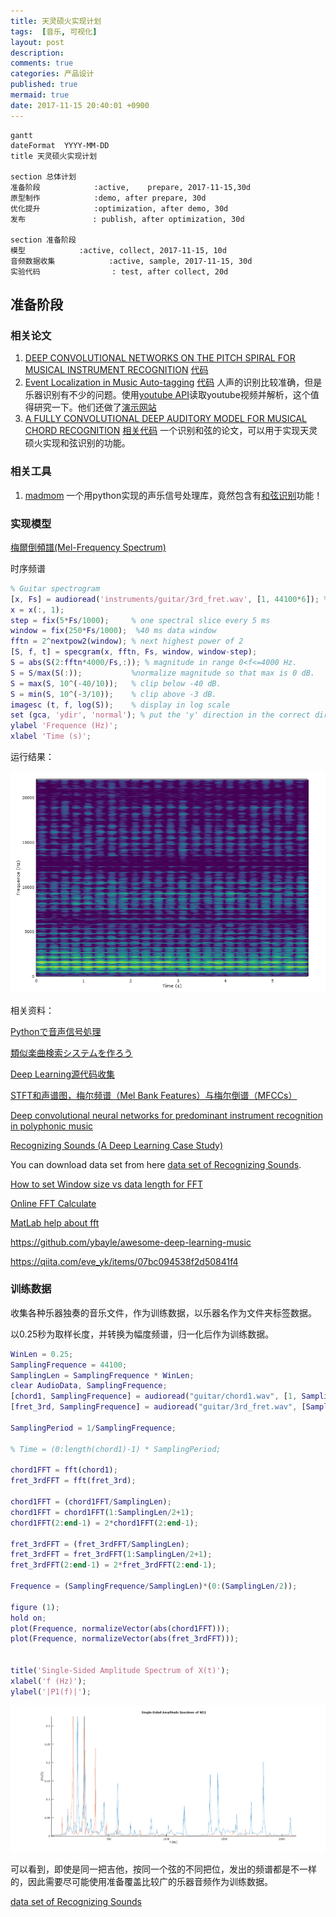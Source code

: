 ```yaml
---
title: 天灵硕火实现计划
tags:  [音乐, 可视化]
layout: post
description: 
comments: true
categories: 产品设计
published: true
mermaid: true
date: 2017-11-15 20:40:01 +0900
---
```


```mermaid
gantt
dateFormat  YYYY-MM-DD
title 天灵硕火实现计划

section 总体计划
准备阶段            :active,    prepare, 2017-11-15,30d
原型制作            :demo, after prepare, 30d
优化提升            :optimization, after demo, 30d
发布               : publish, after optimization, 30d

section 准备阶段
模型            :active, collect, 2017-11-15, 10d
音频数据收集            :active, sample, 2017-11-15, 30d
实验代码                : test, after collect, 20d
```

## 准备阶段

### 相关论文

1. [DEEP CONVOLUTIONAL NETWORKS ON THE PITCH SPIRAL FOR MUSICAL INSTRUMENT RECOGNITION](/assets/pdf/lostanlen_ismir2016.pdf)
    [代码](https://github.com/lostanlen/ismir2016)
1. [Event Localization in Music Auto-tagging](http://mac.citi.sinica.edu.tw/~yang/pub/liu16mm.pdf)
    [代码](https://github.com/ciaua/clip2frame)
    人声的识别比较准确，但是乐器识别有不少的问题。使用[youtube API](https://developers.google.com/youtube/v3/getting-started)读取youtube视频并解析，这个值得研究一下。他们还做了[演示网站](http://clip2frame.ciaua.com/)
1. [A FULLY CONVOLUTIONAL DEEP AUDITORY MODEL FOR MUSICAL CHORD RECOGNITION](http://www.cp.jku.at/research/papers/Korzeniowski_MLSP_2016.pdf)
    [相关代码](https://github.com/fdlm/chordrec)
    一个识别和弦的论文，可以用于实现天灵硕火实现和弦识别的功能。

### 相关工具

1. [madmom](https://github.com/CPJKU/madmom)
    一个用python实现的声乐信号处理库，竟然包含有[和弦识别](http://madmom.readthedocs.io/en/latest/modules/features/chords.html)功能！


### 实现模型


[梅爾倒頻譜(Mel-Frequency Spectrum)](https://zh.wikipedia.org/wiki/%E6%A2%85%E7%88%BE%E5%80%92%E9%A0%BB%E8%AD%9C)

时序频谱

```matlab
% Guitar spectrogram
[x, Fs] = audioread('instruments/guitar/3rd_fret.wav', [1, 44100*6]); % audio file
x = x(:, 1);
step = fix(5*Fs/1000);     % one spectral slice every 5 ms
window = fix(250*Fs/1000);  %40 ms data window
fftn = 2^nextpow2(window); % next highest power of 2
[S, f, t] = specgram(x, fftn, Fs, window, window-step);
S = abs(S(2:fftn*4000/Fs,:)); % magnitude in range 0<f<=4000 Hz.
S = S/max(S(:));           %normalize magnitude so that max is 0 dB.
S = max(S, 10^(-40/10));   % clip below -40 dB.
S = min(S, 10^(-3/10));    % clip above -3 dB.
imagesc (t, f, log(S));    % display in log scale
set (gca, 'ydir', 'normal'); % put the 'y' direction in the correct direction
ylabel 'Frequence (Hz)';
xlabel 'Time (s)';
```

运行结果：

![](/assets/images/STFT-guitar-2017-11-19-18-39-55.png)


相关资料：

[Pythonで音声信号処理](http://aidiary.hatenablog.com/entry/20110514/1305377659)

[類似楽曲検索システムを作ろう](http://aidiary.hatenablog.com/entry/20121014/1350211413)

[Deep Learning源代码收集](http://blog.csdn.net/zouxy09/article/details/11910527)

[STFT和声谱图，梅尔频谱（Mel Bank Features）与梅尔倒谱（MFCCs）](http://blog.csdn.net/qq_28006327/article/details/59129110)

[Deep convolutional neural networks for predominant instrument recognition in polyphonic music](https://arxiv.org/pdf/1605.09507.pdf)

[Recognizing Sounds (A Deep Learning Case Study)](https://medium.com/@awjuliani/recognizing-sounds-a-deep-learning-case-study-1bc37444d44d)

You can download data set from here [data set of Recognizing Sounds](https://medium.com/@awjuliani/hi-rajat-e0bf4b96dfeb).

[How to set Window size vs data length for FFT](https://stackoverflow.com/questions/5570355/window-size-vs-data-length-for-fft)

[Online FFT Calculate](https://sooeet.com/math/online-fft-calculator.php?cb=1)

[MatLab help about fft](http://jp.mathworks.com/help/matlab/ref/fft.html?s_tid=gn_loc_drop)

https://github.com/ybayle/awesome-deep-learning-music

https://qiita.com/eve_yk/items/07bc094538f2d50841f4

### 训练数据

收集各种乐器独奏的音乐文件，作为训练数据，以乐器名作为文件夹标签数据。

以0.25秒为取样长度，并转换为幅度频谱，归一化后作为训练数据。

```matlab
WinLen = 0.25;
SamplingFrequence = 44100;
SamplingLen = SamplingFrequence * WinLen;
clear AudioData, SamplingFrequence;
[chord1, SamplingFrequence] = audioread("guitar/chord1.wav", [1, SamplingLen]);
[fret_3rd, SamplingFrequence] = audioread("guitar/3rd_fret.wav", [SamplingLen, SamplingLen * 2]);

SamplingPeriod = 1/SamplingFrequence;

% Time = (0:length(chord1)-1) * SamplingPeriod;

chord1FFT = fft(chord1);
fret_3rdFFT = fft(fret_3rd);

chord1FFT = (chord1FFT/SamplingLen);
chord1FFT = chord1FFT(1:SamplingLen/2+1);
chord1FFT(2:end-1) = 2*chord1FFT(2:end-1);

fret_3rdFFT = (fret_3rdFFT/SamplingLen);
fret_3rdFFT = fret_3rdFFT(1:SamplingLen/2+1);
fret_3rdFFT(2:end-1) = 2*fret_3rdFFT(2:end-1);

Frequence = (SamplingFrequence/SamplingLen)*(0:(SamplingLen/2));

figure (1);
hold on;
plot(Frequence, normalizeVector(abs(chord1FFT)));
plot(Frequence, normalizeVector(abs(fret_3rdFFT)));


title('Single-Sided Amplitude Spectrum of X(t)');
xlabel('f (Hz)');
ylabel('|P1(f)|');
```

![](/assets/images/music-visualization-plan-2017-11-18-18-13-12.png)

可以看到，即使是同一把吉他，按同一个弦的不同把位，发出的频谱都是不一样的，因此需要尽可能使用准备覆盖比较广的乐器音频作为训练数据。

[data set of Recognizing Sounds](https://medium.com/@awjuliani/hi-rajat-e0bf4b96dfeb)
